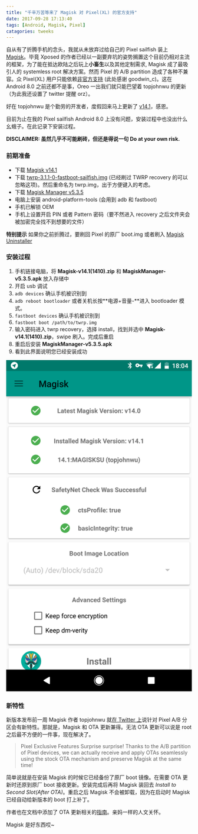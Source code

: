 ```yaml
---
title: "千辛万苦等来了 Magisk 对 Pixel(XL) 的官方支持"
date: 2017-09-28 17:13:40
tags: [Android, Magisk, Pixel]
catagories: tweeks
---
```


自从有了折腾手机的念头，我就从未放弃过给自己的 Pixel sailfish 装上 [Magisk](https://forum.xda-developers.com/apps/magisk/official-magisk-v7-universal-systemless-t3473445)。毕竟 Xposed 的作者已经以一副要弃坑的姿势搁置这个目前仍相对主流的框架，为了能在抵达欧陆之后玩上**小畜生**以及其他定制需求, Magisk 成了最吸引人的 systemless root 解决方案。然而 Pixel 的 A/B partition 造成了各种不兼容。众 Pixel(XL) 用户只能依赖[非官方支持](https://forum.xda-developers.com/apps/magisk/unofficial-google-pixel-family-support-t3639262) (此处感谢 goodwin_c)。这在 Android 8.0 之前还都不是事，Oreo 一出我们就只能巴望着 topjohnwu 的更新（为此我还设置了 twitter 提醒 orz）。

好在 topjohnwu 是个勤劳的开发者，度假回来马上更新了 [v14.1](https://forum.xda-developers.com/apps/magisk/beta-magisk-v13-0-0980cb6-t3618589)，感恩。

目前为止在我的 Pixel sailfish Android 8.0 上没有问题，安装过程中也没出什么幺蛾子。在此记录下安装过程。

**DISCLAIMER: 虽然几乎不可能刷砖，但还是得说一句 Do at your own risk.**

### 前期准备

-	下载 [Magisk v14.1](https://forum.xda-developers.com/attachment.php?s=b12bee961638472dc0099d6e042e0cb4&attachmentid=4285325&d=1506549792)
-	下载 [twrp-3.1.1-0-fastboot-sailfish.img](https://dl.twrp.me/sailfish/twrp-3.1.1-0-fastboot-sailfish.img.html) (已经刷过 TWRP recovery 的可以忽略这项)。然后重命名为 twrp.img，出于方便键入的考虑。
-	下载 [Magisk Manager v5.3.5](https://github.com/topjohnwu/MagiskManager/releases/download/v5.3.5/MagiskManager-v5.3.5.apk)
- 电脑上安装 android-platform-tools (会用到 adb 和 fastboot)
- 手机已解锁 OEM
- 手机上设置开启 PIN 或者 Pattern 密码（要不然进入 recovery 之后文件夹会被加密完全找不到想要的文件）

**特别提示** 如果你之前折腾过，要刷回 Pixel 的原厂 boot.img 或者刷入 [Magisk Uninstaller](https://forum.xda-developers.com/attachment.php?attachmentid=4285327&d=1506549946)

### 安装过程

1. 手机链接电脑，将 **Magisk-v14.1(1410).zip** 和 **MagiskManager-v5.3.5.apk** 放入存储中
2. 开启 usb 调试
3. `adb devices` 确认手机被识别到
4. `adb reboot bootloader` 或者关机长按**电源+音量-**进入 bootloader 模式。
3. `fastboot devices` 确认手机被识别到
5. `fastboot boot /path/to/twrp.img` 
6. 输入密码进入 twrp recovery，选择 install，找到并选中 **Magisk-v14.1(1410).zip**，swipe 刷入。完成后重启
7. 重启后安装 **MagiskManager-v5.3.5.apk**
8. 看到此界面说明您已经安装成功

![](/uploads/magisk_screenshot.png)


### 新特性

新版本发布前一周 Magisk 作者 topjohnwu 就[在 Twitter 上](https://twitter.com/topjohnwu/status/908542227143471104)说针对 Pixel A/B 分区会有新特性。那就是，Magisk 和 OTA 更新兼得。无法 OTA 更新可以说是 root 之后最不方便的一件事，现在解决了。

>	Pixel Exclusive Features
Surprise surprise! Thanks to the A/B partition of Pixel devices, we can actually receive and apply OTAs seamlessly using the stock OTA mechanism and preserve Magisk at the same time! 

简单说就是在安装 Magisk 的时候它已经备份了原厂 boot 镜像。在需要 OTA 更新时还原到原厂 boot 接收更新。安装完成后再将 Magisk 装回去 _Install to Second Slot(After OTA)_。重启之后 Magisk 不会被卸载，因为在启动时 Magisk 已经自动给新版本的 boot 打上补丁。

作者也在文档中添加了 OTA 更新相关的[指南](https://github.com/topjohnwu/Magisk/blob/master/docs/tips.md#ota-installation-tips)。亲妈一样的人文关怀。

Magisk 是好东西哎~
